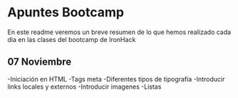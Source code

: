 <h1>Apuntes Bootcamp </h1>
En este readme veremos un breve resumen de lo que hemos realizado cada dia en las clases del bootcamp de IronHack

## 07 Noviembre
-Iniciación en HTML 
    -Tags meta
    -Diferentes tipos de tipografía
    -Introducir links locales y externos
    -Introducir imagenes
    -Listas